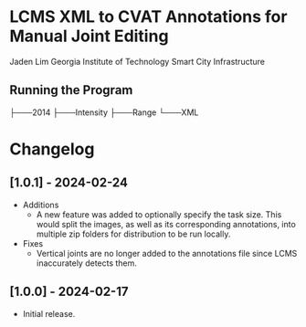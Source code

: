 # LCMS XML to CVAT Annotations for Manual Joint Editing
Jaden Lim
Georgia Institute of Technology
Smart City Infrastructure

## Running the Program
 ├───2014
    ├───Intensity
    ├───Range
    └───XML


# Changelog
## [1.0.1] - 2024-02-24
* Additions
    * A new feature was added to optionally specify the task size. This would split the images, as well as its corresponding annotations, into multiple zip folders for distribution to be run locally. 
* Fixes
    * Vertical joints are no longer added to the annotations file since LCMS inaccurately detects them.
## [1.0.0] - 2024-02-17
* Initial release. 

